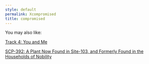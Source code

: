 ```yaml
---
style: default
permalink: Xcompromised
title: compromised
---
```

You may also like:

[Track 4: You and Me](http://scp-wiki.net/you-and-me)

[SCP-392: A Plant Now Found in Site-103, and Formerly Found in the Households of Nobility](http://scp-wiki.net/scp-392)
